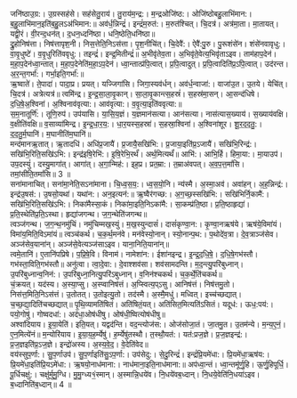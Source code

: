 

  
जनि॑ष्ठाउ॒ग्र:। उ॒ग्रस्सह॑से। सह॑सेतु॒राय॑। तु॒राय॑म॒न्द्र:। म॒न्द्रओजि॑ष्ठ:। ओजि॑ष्ठोबहु॒लाभि॑मान:। ब॒हु॒लाभि॑मान॒इति॑ब॒हु॒लऽअ॑भिमान:॥ अव॑र्ध॒न्निन्द्रं॑। इन्द्रं॑म॒रुत॑:। म॒रुत॑श्चित्। चि॒दत्र॑। अत्र॑मा॒ता। मा॒तायत्। यद्वी॒रं। वी॒रन्द॒धन॑त्। द॒धन॒ध्दनि॑ष्ठा। धनि॒ष्ठेति॒धनि॑ष्ठा॥  
द्रु॒होनिष॑त्ता। निष॑त्तापृश॒नी। निस॒त्तेति॒निऽस॑त्ता। पृ॒श॒नीचि॑त्। चि॒देवै॑:। ऐवै॑:पु॒रु। पु॒रूशंसे॑न। शंसे॑नवावृधु:। वा॒वृ॒धुष्टे॑। व॒वृ॒धुरिति॑ववृधु:। तइन्द्रं॑। इन्द्र॒मितीन्द्रं॑॥ अ॒भीवृ॑तेव॒ता। अ॒भिवृ॑ते॒वेत्य॒भिवृ॑ताऽइव। ताम॑हाप॒देन॑। म॒हा॒प॒देन॑ध्वा॒न्तात्। म॒हा॒प॒देनेति॑म॒हा॒ऽप॒देन॑। ध्वा॒न्तात्प्र॑पि॒त्वात्। प्र॒पि॒त्वादुत्। प्र॒पि॒त्वादिति॑प्र॒ऽपि॒त्वात्। उद॑रन्त। अ॒र॒न्त॒गर्भा॑:। गर्भा॒इति॒गर्भा॑:॥  
ऋ॒ष्वाते॑। ते॒पादा॑। पादा॒प्र। प्रयत्। यज्जिगा॑सि। जिगा॒स्यव॑र्धन्। अव॑र्ध॒न्वाजा॑:। वाजा॑उ॒त। उ॒तये। येचि॑त्। चि॒दत्र॑। अत्रेत्यत्र॑॥ त्वमि॑न्द्र। इ॒न्द्र॒सा॒ला॒वृ॒कान्। सा॒ला॒वृ॒कान्त्स॒हस्रं॑। स॒हस्र॑मा॒सन्। आ॒सन्द॑धिषे। द॒धि॒षे॒अ॒श्विना॑। अ॒श्विनाव॑वृत्या:। आव॑वृत्या:। व॒वृ॒त्या॒इति॑ववृत्या:॥  
स॒म॒नातूर्णि॑:। तूणि॒रुप॑। उप॑यासि। या॒सि॒य॒ज्ञं। य॒ज्ञमान॑सत्या। आन॑सत्या। नास॑त्यास॒ख्याय॑। स॒ख्याय॑वक्षि। व॒क्षीति॑वक्षि॥ व॒साव्या॑मिन्द्र। इ॒न्द्र॒धा॒र॒य॒:। धा॒र॒यस्स॒हस्रा॑। स॒हस्रा॒श्विना॑। अ॒श्विना॑शूर। शू॒र॒द॒द॒तु॒:। द॒द॒तु॒र्म॒घानि॑। म॒घानीति॑म॒घानि॑॥  
मन्द॑मानऋ॒तात्। ऋ॒तादधि॑। अधि॑प्र॒जायै॑। प्र॒जायै॒सखि॑भि:। प्र॒जाया॒इति॑प्र॒ऽजायै॑। सखि॑भि॒रिन्द्र॑:। सखि॑भि॒रिति॒सखि॑ऽभि:। इन्द्र॑इषि॒रेभि॑:। इ॒षि॒रेभि॒रर्थं॑। अर्थ॒मित्यर्थं॑॥ आभि॑:। आभि॒र्हि। हिमा॒या:। मा॒याउप॑। उप॒दस्युं॑। दस्यु॒मागा॑त्। आगा॑त्। अ॒गा॒न्मिह॑:। इह॒प्र। प्रत॒म्रा:। त॒म्राअ॑वपत्। अ॒व॒प॒त्त॒मां॑सि। तमां॒सीति॒तमां॑सि॥ 3 ॥  
सना॑मानाचित्। सना॑मा॒नेति॒सऽना॑माना। चि॒ध्व॒स॒य॒:। ध्व॒स॒यो॒नि। न्य॑स्मै। अ॒स्मा॒अव॑। अवा॑हन्। अ॒ह॒न्निन्द्र॑:। इन्द्र॑उ॒षस॑:। उ॒षसो॒यथा॑। यथा॑न:। अन॒इत्यन॑:॥ ऋ॒ष्वैर॑गच्छ:। अ॒ग॒च्छ॒स्सखि॑भि:। सखि॑भिर्नि॒कामै॑:। सखि॑भि॒रिति॒सखि॑ऽभि:। निका॑मैस्सा॒कं। निका॑मा॒इति॒निऽका॑मै:। सा॒कम्प्र॑ति॒ष्ठा। प्र॒ति॒ष्ठाहृद्या॑। प्र॒ति॒स्थेति॑प्र॒ति॒ऽस्था। हृद्या॑जगन्थ। ज॒ग॒न्थेति॑जगन्थ॥  
त्वञ्ज॑गन्थ। ज॒ग॒न्थ॒नमु॑चिं। नमु॑चिम्मख॒स्युं। म॒ख॒स्युन्दासं॑। दासं॑कृण्वा॒न:। कृ॒ण्वा॒नऋष॑ये। ऋष॑ये॒विमा॑यं। विमा॑य॒मिति॒विऽमा॑यं॥ त्वञ्च॑कर्थ। च॒क॒र्थ॒मन॑वे। मन॑वेस्यो॒नान्। स्यो॒नान्प॒थ:। प॒थोदे॑व॒त्रा। दे॒व॒त्राञ्ज॑सेव। अञ्ज॑सेव॒याना॑न्। अञ्ज॑से॒वेत्यञ्ज॑साऽइव। याना॒निति॒याना॑न्॥  
त्वमे॒तानि॑। ए॒तानि॑पप्रिषे। प॒प्रि॒षे॒वि। विनाम॑। नामेशा॑न:। ईशा॑नइन्द्र। इ॒न्द्र॒द॒धि॒षे॒। द॒धि॒षे॒गभ॑स्तौ। गभ॑स्ता॒विति॒गभ॑स्तौ॥ अनु॑त्वा। त्वा॒दे॒वा:। दे॒वाश्शव॑सा। शव॑सामदन्ति। म॒द॒न्त्यु॒परि॑बुध्नान्। उ॒परि॑बुध्नान्व॒निन॑:। उ॒परि॑बुध्ना॒नित्यु॒परि॑ऽबुध्नान्। व॒निन॑श्चकर्थ। च॒क॒र्थे॒ति॑चकर्थ॥  
चं॒क्रयत्। यद॑स्य। अ॒स्या॒प्सु। अ॒स्प्वानिष॑त्तं। अ॒प्स्वित्य॒प्ऽसु। आनिष॑त्तं। निष॑त्तमु॒तो। निस॑त्त॒मिति॒निऽस॑त्तं। उ॒तोतत्। उ॒तोइत्यु॒तो। तद॑स्मै। अ॒स्मै॒मधु॑। मध्वित्। इच्च॑च्छद्यात्। च॒च्छ॒द्या॒दिति॑चच्छद्यात्॥ पृ॒थि॒व्यामति॑षितं। अति॑षितं॒यत्। अति॑सित॒मित्यति॑ऽसितं। यदूध॑:। ऊध॒:पय॑:। पयो॒गोषु॑। गोष्वदधा॑:। अद॑धा॒ओष॑धीषु। ओष॑धी॒ष्वित्योष॑धीषु॥  
अश्वा॑दियाय। इ॒या॒येति॑। इति॒यत्। यद्वद॑न्ति। वद॒न्त्योज॑स:। ओज॑सोजा॒तं। जा॒तमु॒त। उ॒तम॑न्ये। म॒न्य॒ए॒नं॒। ए॒न॒मित्ये॑नं॥ म॒न्योरि॑याय। इ॒या॒य॒ह॒र्म्येषु॑। ह॒र्म्येषु॑तस्थौ। त॒स्थौ॒यत॑:। यत॑:प्रज॒ज्ञे। प्र॒ज॒ज्ञइन्द्र॑:। प्र॒ज॒ज्ञइति॑प्र॒ऽज॒ज्ञे। इन्द्रो॑अस्य। अ॒स्य॒वे॒द॒। वे॒देति॑वेद॥  
वय॑स्सुप॒र्णा:। सु॒प॒र्णाउप॑। सु॒प॒र्णाइति॑सु॒ऽप॒र्णा:। उप॑सेदु:। से॒दु॒रिन्द्रं॑। इन्द्रं॑प्रि॒यमे॑धा:। प्रि॒यमे॑धा॒ऋष॑य:। प्रि॒यमे॑धा॒इति॑प्रि॒यऽमे॑धा:। ऋ॒षयो॒नाध॑माना:। नाध॑माना॒इति॒नाध॑माना:॥ अप॑ध्वा॒न्तं। ध्वा॒न्तमू॑र्णु॒हि। ऊ॒र्णु॒हिपूर्धि॒। पू॒र्धिचक्षु॑:। चक्षु॑र्मुमु॒ग्धि। मु॒मु॒ग्ध्य१॒॑स्मान्। अ॒स्मान्नि॒धये॑व। नि॒धये॑वब॒ध्दान्। नि॒धये॒वेति॑नि॒धया॑ऽइव। ब॒ध्दानिति॑ब॒ध्दान्॥ 4 ॥  
